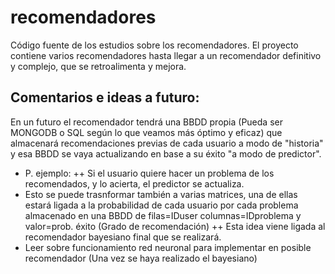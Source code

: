 # recomendadores

Código fuente de los estudios sobre los recomendadores.
El proyecto contiene varios recomendadores hasta llegar a un recomendador definitivo y complejo, que se retroalimenta y mejora.




## Comentarios e ideas a futuro:
En un futuro el recomendador tendrá una BBDD propia (Pueda ser MONGODB o SQL según lo que veamos más óptimo y eficaz) que almacenará recomendaciones previas de cada usuario a modo de "historia" y esa BBDD se vaya actualizando en base a su éxito "a modo de predictor".
+ P. ejemplo:
++ Si el usuario quiere hacer un problema de los recomendados, y lo acierta, el predictor se actualiza.
+ Esto se puede trasnformar también a varias matrices, una de ellas estará ligada a la probabilidad de cada usuario por cada 	problema almacenado en una BBDD de filas=IDuser columnas=IDproblema y valor=prob. éxito (Grado de recomendación)
++ Esta idea viene ligada al recomendador bayesiano final que se realizará.
+ Leer sobre funcionamiento red neuronal para implementar en posible recomendador (Una vez se haya realizado el bayesiano)
